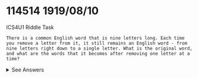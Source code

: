 # 114514 1919/08/10
ICS4U1 Riddle Task


```There is a common English word that is nine letters long. Each time you remove a letter from it, it still remains an English word - from nine letters right down to a single letter. What is the original word, and what are the words that it becomes after removing one letter at a time?```

<details>
<summary>See Answers</summary>

The base word is Startling - starting - staring - string - sting - sing - sin - in - I

